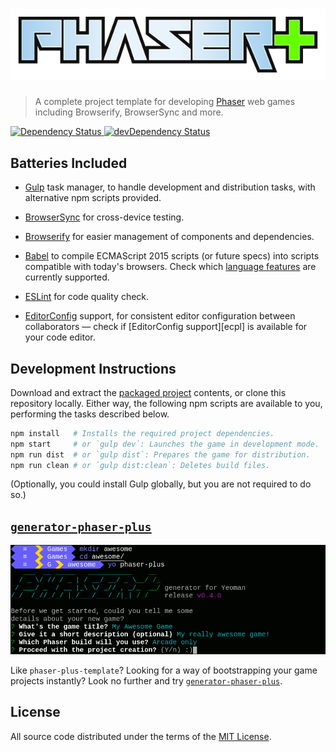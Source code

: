 ![Phaser Plus Template](logo.png)
=================================

>   A complete project template for developing [Phaser][phsr] web games
>   including Browserify, BrowserSync and more.

[![Dependency Status][bdg1] ![devDependency Status][bdg2]][deps]


Batteries Included
------------------

*   [Gulp][gulp] task manager, to handle development and distribution tasks,
    with alternative npm scripts provided.

*   [BrowserSync][bsnc] for cross-device testing.

*   [Browserify][brsy] for easier management of components and dependencies.

*   [Babel][babl] to compile ECMAScript 2015 scripts (or future specs) into
    scripts compatible with today's browsers. Check which [language
    features][feat] are currently supported.

*   [ESLint][eslt] for code quality check.

*   [EditorConfig][edcf] support, for consistent editor configuration between
    collaborators — check if [EditorConfig support][ecpl] is available for your
    code editor.


Development Instructions
------------------------

Download and extract the [packaged project][dwld] contents, or clone this
repository locally. Either way, the following npm scripts are available to you,
performing the tasks described below.

```sh
npm install   # Installs the required project dependencies.
npm start     # or `gulp dev`: Launches the game in development mode.
npm run dist  # or `gulp dist`: Prepares the game for distribution.
npm run clean # or `gulp dist:clean`: Deletes build files.
```

(Optionally, you could install Gulp globally, but you are not required to do
so.)


[`generator-phaser-plus`][gpp_]
-------------------------------

![generator-phaser-plus Screenshot](screenshot.png)

Like `phaser-plus-template`? Looking for a way of bootstrapping your game
projects instantly? Look no further and try [`generator-phaser-plus`][gpp_].


License
-------

All source code distributed under the terms of the [MIT License](LICENSE).


<!-- Links -->

[phsr]: http://phaser.io/
[eslt]: http://eslint.org/
[gulp]: http://gulpjs.com/
[babl]: https://babeljs.io/
[brsy]: http://browserify.org/
[edcf]: http://editorconfig.org/
[bsnc]: http://www.browsersync.io/
[feat]: https://babeljs.io/docs/learn-es2015/
[gpp_]: https://github.com/rblopes/generator-phaser-plus
[deps]: https://david-dm.org/rblopes/phaser-plus-template
[dwld]: https://github.com/rblopes/phaser-plus-template/archive/master.zip
[bdg1]: https://david-dm.org/rblopes/phaser-plus-template.svg?style=flat-square
[bdg2]: https://david-dm.org/rblopes/phaser-plus-template/dev-status.svg?style=flat-square
